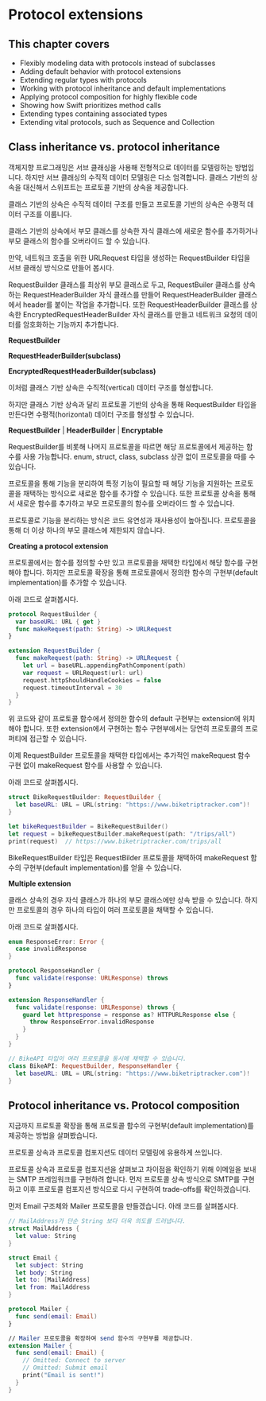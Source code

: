 # Protocol extensions

## This chapter covers
- Flexibly modeling data with protocols instead of subclasses
- Adding default behavior with protocol extensions
- Extending regular types with protocols
- Working with protocol inheritance and default implementations
- Applying protocol composition for highly flexible code
- Showing how Swift prioritizes method calls
- Extending types containing associated types
- Extending vital protocols, such as Sequence and Collection

## Class inheritance vs. protocol inheritance

객체지향 프로그래밍은 서브 클래싱을 사용해 전형적으로 데이터를 모델링하는 방법입니다.
하지만 서브 클래싱의 수직적 데이터 모델링은 다소 엄격합니다.
클래스 기반의 상속을 대신해서 스위프트는 프로토콜 기반의 상속을 제공합니다.

클래스 기반의 상속은 수직적 데이터 구조를 만들고 프로토콜 기반의 상속은 수평적 데이터 구조를 이룹니다.

클래스 기반의 상속에서 부모 클래스를 상속한 자식 클래스에 새로운 함수를 추가하거나 부모 클래스의 함수를 오버라이드 할 수 있습니다.

만약, 네트워크 호출을 위한 URLRequest 타입을 생성하는 RequestBuilder 타입을 서브 클래싱 방식으로 만들어 봅시다.

RequestBuilder 클래스를 최상위 부모 클래스로 두고, RequestBuiler 클래스를 상속하는 RequestHeaderBuilder 자식 클래스를 만들어 RequestHeaderBuilder 클래스에서 header를 붙이는 작업을 추가합니다. 
또한 RequestHeaderBuilder 클래스를 상속한 EncryptedRequestHeaderBuilder 자식 클래스를 만들고 네트워크 요청의 데이터를 암호화하는 기능까지 추가합니다.

**RequestBuilder**

**RequestHeaderBuilder(subclass)**

**EncryptedRequestHeaderBuilder(subclass)**

이처럼 클래스 기반 상속은 수직적(vertical) 데이터 구조를 형성합니다.

하지만 클래스 기반 상속과 달리 프로토콜 기반의 상속을 통해 RequestBuilder 타입을 만든다면 수평적(horizontal) 데이터 구조를 형성할 수 있습니다.

**RequestBuilder** | **HeaderBuilder** | **Encryptable**

RequestBuilder를 비롯해 나머지 프로토콜을 따르면 해당 프로토콜에서 제공하는 함수를 사용 가능합니다.
enum, struct, class, subclass 상관 없이 프로토콜을 따를 수 있습니다.

프로토콜을 통해 기능을 분리하여 특정 기능이 필요할 때 해당 기능을 지원하는 프로토콜을 채택하는 방식으로 새로운 함수를 추가할 수 있습니다.
또한 프로토콜 상속을 통해서 새로운 함수를 추가하고 부모 프로토콜의 함수를 오버라이드 할 수 있습니다.

프로토콜로 기능을 분리하는 방식은 코드 유연성과 재사용성이 높아집니다.
프로토콜을 통해 더 이상 하나의 부모 클래스에 제한되지 않습니다.

**Creating a protocol extension**

프로토콜에서는 함수를 정의할 수만 있고 프로토콜을 채택한 타입에서 해당 함수를 구현해야 합니다. 
하지만 프로토콜 확장을 통해 프로토콜에서 정의한 함수의 구현부(default implementation)를 추가할 수 있습니다.

아래 코드로 살펴봅시다.

```swift
protocol RequestBuilder {
  var baseURL: URL { get }
  func makeRequest(path: String) -> URLRequest
}

extension RequestBuilder {
  func makeRequest(path: String) -> URLRequest {
    let url = baseURL.appendingPathComponent(path)
    var request = URLRequest(url: url)
    request.httpShouldHandleCookies = false
    request.timeoutInterval = 30
  }
}
```

위 코드와 같이 프로토콜 함수에서 정의한 함수의 default 구현부는 extension에 위치해야 합니다.
또한 extension에서 구현하는 함수 구현부에서는 당연히 프로토콜의 프로퍼티에 접근할 수 있습니다.

이제 RequestBuilder 프로토콜을 채택한 타입에서는 추가적인 makeRequest 함수 구현 없이 makeRequest 함수를 사용할 수 있습니다.

아래 코드로 살펴봅시다.

```swift
struct BikeRequestBuilder: RequestBuilder {
  let baseURL: URL = URL(string: "https://www.biketriptracker.com")!
}

let bikeRequestBuilder = BikeRequestBuilder()
let request = bikeRequestBuilder.makeRequest(path: "/trips/all")
print(request)  // https://www.biketriptracker.com/trips/all
```

BikeRequestBuilder 타입은 RequestBilder 프로토콜을 채택하여 makeRequest 함수의 구현부(default implementation)를 얻을 수 있습니다.

**Multiple extension**

클래스 상속의 경우 자식 클래스가 하나의 부모 클래스에만 상속 받을 수 있습니다.
하지만 프로토콜의 경우 하나의 타입이 여러 프로토콜을 채택할 수 있습니다.

아래 코드로 살펴봅시다.

```swift
enum ResponseError: Error {
  case invalidResponse
}

protocol ResponseHandler {
  func validate(response: URLResponse) throws
}

extension ResponseHandler {
  func validate(response: URLResponse) throws {
    guard let httpresponse = response as? HTTPURLResponse else {
      throw ResponseError.invalidResponse
    }
  }
}

// BikeAPI 타입이 여러 프로토콜을 동시에 채택할 수 있습니다.
class BikeAPI: RequestBuilder, ResponseHandler {
  let baseURL: URL = URL(string: "https://www.biketriptracker.com")!
}
```

## Protocol inheritance vs. Protocol composition

지금까지 프로토콜 확장을 통해 프로토콜 함수의 구현부(default implementation)를 제공하는 방법을 살펴봤습니다.

프로토콜 상속과 프로토콜 컴포지션도 데이터 모델링에 유용하게 쓰입니다.

프로토콜 상속과 프로토콜 컴포지션을 살펴보고 차이점을 확인하기 위해 이메일을 보내는 SMTP 프레임워크를 구현하려 합니다.
먼저 프로토콜 상속 방식으로 SMTP를 구현하고 이후 프로토콜 컴포지션 방식으로 다시 구현하여 trade-offs를 확인하겠습니다.

먼저 Email 구조체와 Mailer 프로토콜을 만들겠습니다.
아래 코드를 살펴봅시다.

```swift
// MailAddress가 단순 String 보다 더욱 의도를 드러냅니다.
struct MailAddress {
  let value: String
}

struct Email {
  let subject: String
  let body: String
  let to: [MailAddress]
  let from: MailAddress
}

protocol Mailer {
  func send(email: Email)
}

// Mailer 프로토콜을 확장하여 send 함수의 구현부를 제공합니다.
extension Mailer {
  func send(email: Email) {
    // Omitted: Connect to server
    // Omitted: Submit email
    print("Email is sent!")
  }
}
```
